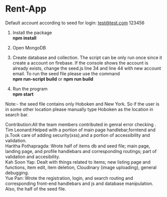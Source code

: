 # Rent-App <br/>

Default account according to seed for login: test@test.com 123456

1. Install the package <br/>
 <b>npm install</b>

2. Open MongoDB<br/>

3. Create database and collection. The script can be only run once since it create a account on firebase. If the console shows the account is already exists, change the seed.js line 34 and line 44 with new account email.
 To run the seed file please use the command<br>
  <b>npm run-script build</b> or <b>npm run build</b>
4. Run the program <br/>
<b>npm start</b>

Note:- the seed file contains only Hoboken and New York. So if the user is in some other location please manually type Hoboken as the location in search bar.<br/>


Contribution:All the team members contributed in genral error checking .<br/>
Tim Leonard:Helped with a portion of main page handlebar,forntend and js.Took care of adding security(xss),and a portion of accessibility and validation.  <br/>
Haritha Pothapragda: Wrote half of items db and seed file; main page, landing page, and profile handlebars and corresponding routings; part of validation and accesibility.<br/>
Kah Soon Yap: Dealt with things related to items; new listing page and functions, item edit, item deletion, Cloudinary (image uploading), general debugging.<br/>
Yue Pan: Wrote the registration, login, and search routing and corresponding front-end handlebars and js and database manipulation. Also, the half of the seed file.

